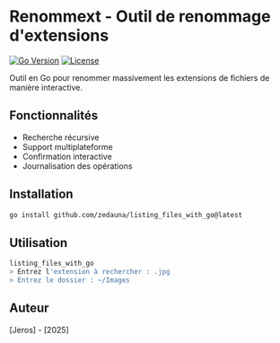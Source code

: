 # Renommext - Outil de renommage d'extensions

[![Go Version](https://img.shields.io/github/go-mod/go-version/zedauna/listing_files_with_go)](https://golang.org)
[![License](https://img.shields.io/badge/license-MIT-blue.svg)](LICENSE)

Outil en Go pour renommer massivement les extensions de fichiers de manière interactive.

## Fonctionnalités
- Recherche récursive
- Support multiplateforme
- Confirmation interactive
- Journalisation des opérations

## Installation
```bash
go install github.com/zedauna/listing_files_with_go@latest
```

## Utilisation
```bash
listing_files_with_go
> Entrez l'extension à rechercher : .jpg
> Entrez le dossier : ~/Images
```

## Auteur
[Jeros] - [2025]
